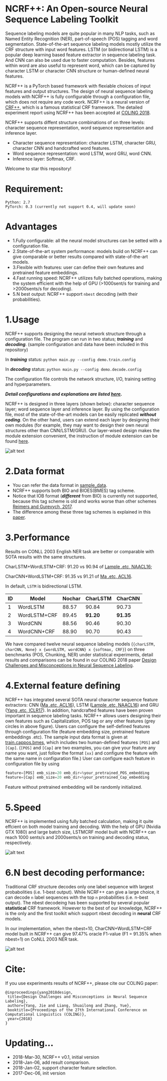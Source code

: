 NCRF++: An Open-source Neural Sequence Labeling Toolkit
======
Sequence labeling models are quite popular in many NLP tasks, such as Named Entity Recognition (NER), part-of-speech (POS) tagging and word segmentation. State-of-the-art sequence labeling models mostly utilize the CRF structure with input word features. LSTM (or bidirectional LSTM) is a popular deep learning based feature extractor in sequence labeling task. And CNN can also be used due to faster computation. Besides, features within word are also useful to represent word, which can be captured by character LSTM or character CNN structure or human-defined neural features.

NCRF++ is a PyTorch based framework with flexiable choices of input features and output structures. The design of neural sequence labeling models with NCRF++ is fully configurable through a configuration file, which does not require any code work. NCRF++ is a neural version of [CRF++](http://taku910.github.io/crfpp/), which is a famous statistical CRF framework. The detailed experiment report using NCRF++ has been accepted at [COLING 2018](https://arxiv.org/abs/1806.04470).

NCRF++ supports diffent structure combinations of on three levels: character sequence representation, word sequence representation and inference layer.

* Character sequence representation: character LSTM, character GRU, character CNN and handcrafted word features.
* Word sequence representation: word LSTM, word GRU, word CNN.
* Inference layer: Softmax, CRF.


Welcome to star this repository!

Requirement:
======
	Python: 2.7   
	PyTorch: 0.3 (currently not support 0.4, will update soon)


Advantages
========
* 1.Fully configurable: all the neural model structures can be setted with a configuration file.
* 2.State-of-the-art system performance: models build on NCRF++ can give comparable or better results compared with state-of-the-art models.
* 3.Flexible with features: user can define their own features and pretrained feature embeddings.
* 4.Fast running speed: NCRF++ utilizes fully batched operations, making the system efficient with the help of GPU (>1000sent/s for training and >2000sents/s for decoding).
* 5.N best output: NCRF++ support `nbest` decoding (with their probabilities).


1.Usage
=========
NCRF++ supports designing the neural network structure through a configuration file. The program can run in two status; ***training*** and ***decoding***. (sample configuration and data have been included in this repository)  

In ***training*** status:
`python main.py --config demo.train.config`

In ***decoding*** status:
`python main.py --config demo.decode.config`

The configuration file controls the network structure, I/O, training setting and hyperparameters. 

***Detail configurations and explanations are listed [here](readme/Configuration.md).***

NCRF++ is designed in three layers (shown below): character sequence layer; word sequence layer and inference layer. By using the configuration file, most of the state-of-the-art models can be easily replicated ***without coding***. On the other hand, users can extend each layer by designing their own modules (for example, they may want to design their own neural structures other than CNN/LSTM/GRU). Our layer-wised design makes the module extension convenient, the instruction of module extension can be found [here](readme/Extension.md).

![alt text](readme/architecture.png "Layer-size design")


2.Data format
=========
* You can refer the data format in [sample_data](sample_data). 
* NCRF++ supports both BIO and BIOES(BMES) tag scheme.  
* Notice that IOB format (***different*** from BIO) is currently not supported, because this tag scheme is old and works worse than other schemes [Reimers and Gurevych, 2017](https://arxiv.org/pdf/1707.06799.pdf). 
* The difference among these three tag schemes is explained in this [paper](https://arxiv.org/pdf/1707.06799.pdf).


3.Performance
=========
Results on CONLL 2003 English NER task are better or comparable with SOTA results with the same structures. 

CharLSTM+WordLSTM+CRF: 91.20 vs 90.94 of [Lample .etc, NAACL16](http://www.aclweb.org/anthology/N/N16/N16-1030.pdf);

CharCNN+WordLSTM+CRF:  91.35 vs 91.21 of [Ma .etc, ACL16](http://www.aclweb.org/anthology/P/P16/P16-1101.pdf).   

In default, `LSTM` is bidirectional LSTM.    

|ID| Model | Nochar | CharLSTM |CharCNN   
|---|--------- | --- | --- | ------    
|1| WordLSTM | 88.57 | 90.84 | 90.73  
|2| WordLSTM+CRF | 89.45 | **91.20** | **91.35** 
|3| WordCNN |  88.56| 90.46 | 90.30  
|4| WordCNN+CRF |  88.90 | 90.70 | 90.43  

We have compared twelve neural sequence labeling models (`{charLSTM, charCNN, None} x {wordLSTM, wordCNN} x {softmax, CRF}`) on three benchmarks (POS, Chunking, NER) under statistical experiments, detail results and comparisons can be found in our COLING 2018 paper [Design Challenges and Misconceptions in Neural Sequence Labeling](https://arxiv.org/abs/1806.04470).
 

4.External feature defining
=========
NCRF++ has integrated several SOTA neural characrter sequence feature extractors: CNN ([Ma .etc, ACL16](http://www.aclweb.org/anthology/P/P16/P16-1101.pdf)), LSTM ([Lample .etc, NAACL16](http://www.aclweb.org/anthology/N/N16/N16-1030.pdf)) and GRU ([Yang .etc, ICLR17](https://arxiv.org/pdf/1703.06345.pdf)). In addition, handcrafted features have been proven important in sequence labeling tasks. NCRF++ allows users designing their own features such as Capitalization, POS tag or any other features (grey circles in above figure). Users can configure the self-defined features through configuration file (feature embedding size, pretrained feature embeddings .etc). The sample input data format is given at [train.cappos.bmes](sample_data/train.cappos.bmes), which includes two human-defined features `[POS]` and `[Cap]`. (`[POS]` and `[Cap]` are two examples, you can give your feature any name you want, just follow the format `[xx]` and configure the feature with the same name in configuration file.)
User can configure each feature in configuration file by using 

```Python
feature=[POS] emb_size=20 emb_dir=%your_pretrained_POS_embedding
feature=[Cap] emb_size=20 emb_dir=%your_pretrained_Cap_embedding
```

Feature without pretrained embedding will be randomly initialized.


5.Speed
=========
NCRF++ is implemented using fully batched calculation, making it quite effcient on both model training and decoding. With the help of GPU (Nvidia GTX 1080) and large batch size, LSTMCRF model built with NCRF++ can reach 1000 sents/s and 2000sents/s on training and decoding status, respectively.

![alt text](readme/speed.png "System speed on NER data")


6.N best decoding performance:
=========
Traditional CRF structure decodes only one label sequence with largest probabolities (i.e. 1-best output). While NCRF++ can give a large choice, it can decode `n` label sequences with the top `n` probabilities (i.e. n-best output). The nbest decodeing has been supported by several popular **statistical** CRF framework. However to the best of our knowledge, NCRF++ is the only and the first toolkit which support nbest decoding in **neural** CRF models. 

In our implementation, when the nbest=10, CharCNN+WordLSTM+CRF model built in NCRF++ can give 97.47% oracle F1-value (F1 = 91.35% when nbest=1) on CoNLL 2003 NER task.

![alt text](readme/nbest.png  "N best decoding oracle result")


Cite: 
========
If you use experiments results of NCRF++, please cite our COLING paper:

    @inproceedings{yang2018design,  
     title={Design Challenges and Misconceptions in Neural Sequence Labeling},  
     author={Yang, Jie and Liang, Shuailong and Zhang, Yue},  
     booktitle={Proceedings of the 27th International Conference on Computational Linguistics (COLING)},
     year={2018}  
    }


Updating...
====
* 2018-Mar-30, NCRF++ v0.1, initial version
* 2018-Jan-06, add result comparison.
* 2018-Jan-02, support character feature selection. 
* 2017-Dec-06, init version

